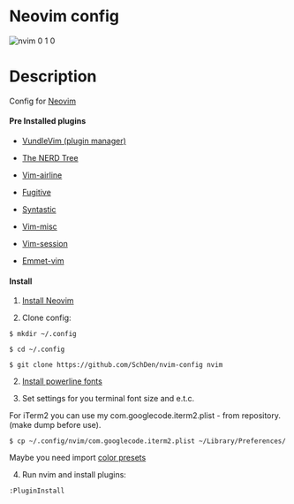 # Neovim config
![nvim 0 1 0](https://cloud.githubusercontent.com/assets/1484977/11009323/1565995c-84e7-11e5-9018-842c1688ddf3.png)

# Description
Config for [Neovim](https://github.com/neovim/neovim)

#### Pre Installed plugins
- [VundleVim (plugin manager)](https://github.com/VundleVim/Vundle.vim)

- [The NERD Tree](https://github.com/scrooloose/nerdtree)

- [Vim-airline](https://github.com/bling/vim-airline)

- [Fugitive](https://github.com/tpope/vim-fugitive)

- [Syntastic](https://github.com/scrooloose/syntastic)

- [Vim-misc](https://github.com/xolox/vim-misc)

- [Vim-session](https://github.com/xolox/vim-session)

- [Emmet-vim](https://github.com/mattn/emmet-vim)


#### Install 
1. [Install Neovim](https://github.com/neovim/neovim/wiki/Installing-Neovim)

2. Clone config:
 
`$ mkdir ~/.config`

`$ cd ~/.config` 

`$ git clone https://github.com/SchDen/nvim-config nvim`

2. [Install powerline fonts](https://powerline.readthedocs.org/en/latest/installation.html)

3. Set settings for you terminal font size and e.t.c.

For iTerm2 you can use my com.googlecode.iterm2.plist - from repository. (make dump before use).

`$ cp ~/.config/nvim/com.googlecode.iterm2.plist ~/Library/Preferences/`

Maybe you need import [color presets](https://github.com/chriskempson/base16-iterm2)

4. Run nvim and install plugins:

`:PluginInstall`
